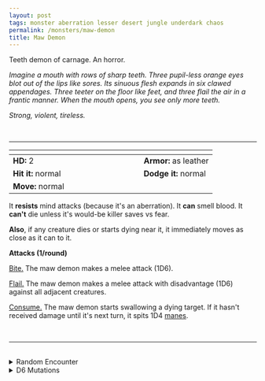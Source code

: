 ```yaml
---
layout: post
tags: monster aberration lesser desert jungle underdark chaos
permalink: /monsters/maw-demon
title: Maw Demon
---
```


Teeth demon of carnage. An horror.

_Imagine a mouth with rows of sharp teeth. Three pupil-less orange eyes blot out of the lips like sores. Its sinuous flesh expands in six clawed appendages. Three teeter on the floor like feet, and three flail the air in a frantic manner. When the mouth opens, you see only more teeth._

_Strong, violent, tireless._

<br>

---

|  <span style="display: inline-block; width:250px"></span>  |  |
| -------- | --------|
| **HD:** 2 | **Armor:** as leather  |
| **Hit it:** normal    | **Dodge it:** normal  |
| **Move:** normal     |   | 

It **resists** mind attacks (because it's an aberration).
It **can** smell blood.
It **can't** die unless it's would-be killer saves vs fear.

**Also**, if any creature dies or starts dying near it, it immediately moves as close as it can to it.

**Attacks (1/round)**

<ins>Bite.</ins> The maw demon makes a melee attack (1D6).

<ins>Flail.</ins> The maw demon makes a melee attack with disadvantage (1D6) against all adjacent creatures.

<ins>Consume.</ins> The maw demon starts swallowing a dying target. If it hasn't received damage until it's next turn, it spits 1D4 [manes](/monsters/manes).

<br>

---

<br>

<details markdown="1">
<summary>Random Encounter</summary>

1. **Monster:**  1 maw demon & 1D8 gnolls.
1. **Lair:** A big altar to Yeenoghu, the pretender god of carnage, on a pile of limbs. <br>    &nbsp; OR <br>    **Omen:** Sound of raking and jaws being snapped.
1. **Spoor:** Sparse remains of a gnawed body.
1. **Tracks:** A path of destruction and chomped things.
1. **Trace:** Maw shrine.
1. **Trace:** A dead gnoll.
</details>

<details markdown="1">
<summary>D6 Mutations</summary>

Your studies of the aberration have changed you in horrible, gruesome ways: A toothed jaw grows on ...


1. ... belly. You need twice the number of rations per day.
1. ... loins. It laughs when you are emotional. 
1. ... head. It contradicts you when you say the truth.
1. ... neck. You can bend your head backward. It does 1D4 damage if you attack with it.
1. ... belly. You can store 1 indigestible object in it.
1. roll again. You know the [spell word](https://saltygoo.github.io/class/magic-user#spell-words) *Eat* and gain one Spell Die.
</details>

